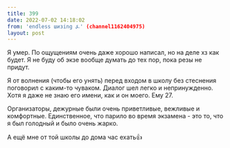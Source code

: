 ```yaml
---
title: 399
date: 2022-07-02 14:18:02
from: 'endless шизing ⍼' (channel1162404975)
layout: post
---
```


Я умер. По ощущениям очень даже хорошо написал, но на деле хз как будет. Я не буду об экзе вообще думать до тех пор, пока резы не придут.

Я от волнения (чтобы его унять) перед входом в школу без стеснения поговорил с каким-то чуваком. Диалог шел легко и непринужденно. Хотя я даже не знаю его имени, как и он моего. Ему 27.

Организаторы, дежурные были очень приветливые, вежливые и комфортные. Единственное, что парило во время экзамена - это то, что я был голодный и было очень жарко.

А ещё мне от той школы до дома час ехать👍
